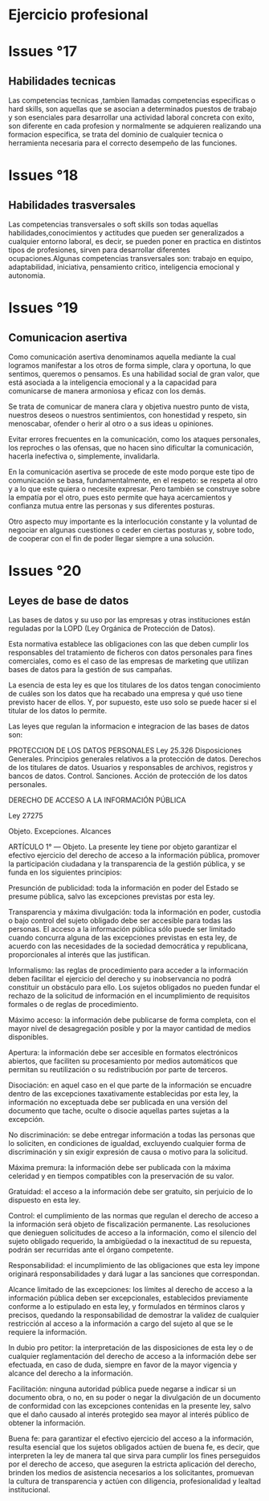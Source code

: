 # Ejercicio profesional

# Issues °17

## Habilidades tecnicas
Las competencias tecnicas ,tambien llamadas competencias especificas o hard skills, son aquellas que se asocian a determinados puestos de trabajo y son esenciales para desarrollar una actividad laboral concreta con exito, son diferente en cada profesion y normalmente se adquieren realizando una formacion especifica, se trata del dominio de cualquier tecnica o herramienta necesaria para el correcto desempeño de las funciones.
# Issues °18

## Habilidades trasversales
Las competencias  transversales  o soft skills son todas aquellas habilidades,conocimientos y actitudes que pueden ser generalizados a cualquier entorno laboral, es decir, se pueden poner en practica en distintos tipos de profesiones, sirven para desarrollar diferentes ocupaciones.Algunas competencias transversales son: trabajo en equipo, adaptabilidad, iniciativa, pensamiento critico, inteligencia emocional y autonomia.
# Issues °19

## Comunicacion asertiva
Como comunicación asertiva denominamos aquella mediante la cual logramos manifestar a los otros de forma simple, clara y oportuna, lo que sentimos, queremos o pensamos. Es una habilidad social de gran valor, que está asociada a la inteligencia emocional y a la capacidad para comunicarse de manera armoniosa y eficaz con los demás.

Se trata de comunicar de manera clara y objetiva nuestro punto de vista, nuestros deseos o nuestros sentimientos, con honestidad y respeto, sin menoscabar, ofender o herir al otro o a sus ideas u opiniones.

Evitar errores frecuentes en la comunicación, como los ataques personales, los reproches o las ofensas, que no hacen sino dificultar la comunicación, hacerla inefectiva o, simplemente, invalidarla.

En la comunicación asertiva se procede de este modo porque este tipo de comunicación se basa, fundamentalmente, en el respeto: se respeta al otro y a lo que este quiera o necesite expresar. Pero también se construye sobre la empatía por el otro, pues esto permite que haya acercamientos y confianza mutua entre las personas y sus diferentes posturas.

Otro aspecto muy importante es la interlocución constante y la voluntad de negociar en algunas cuestiones o ceder en ciertas posturas y, sobre todo, de cooperar con el fin de poder llegar siempre a una solución.



# Issues °20

## Leyes de base de datos

Las bases de datos y su uso por las empresas y otras instituciones están reguladas por la LOPD (Ley Orgánica de Protección de Datos).  

Esta normativa establece las obligaciones con las que deben cumplir los responsables del tratamiento de ficheros con datos personales para fines comerciales, como es el caso de las empresas de marketing que utilizan bases de datos para la gestión de sus campañas. 

La esencia de esta ley es que los titulares de los datos tengan conocimiento de cuáles son los datos que ha recabado una empresa y qué uso tiene previsto hacer de ellos. Y, por supuesto, este uso solo se puede hacer si el titular de los datos lo permite. 

Las leyes que regulan la informacion e integracion de las bases de datos son: 

PROTECCION DE LOS DATOS PERSONALES
Ley 25.326
Disposiciones Generales. Principios generales relativos a la protección de datos. Derechos de los titulares de datos. Usuarios y responsables de archivos, registros y bancos de datos. Control. Sanciones. Acción de protección de los datos personales.


DERECHO DE ACCESO A LA INFORMACIÓN PÚBLICA

Ley 27275

Objeto. Excepciones. Alcances

ARTÍCULO 1° — Objeto. La presente ley tiene por objeto garantizar el efectivo ejercicio del derecho de acceso a la información pública, promover la participación ciudadana y la transparencia de la gestión pública, y se funda en los siguientes principios:

Presunción de publicidad: toda la información en poder del Estado se presume pública, salvo las excepciones previstas por esta ley.

Transparencia y máxima divulgación: toda la información en poder, custodia o bajo control del sujeto obligado debe ser accesible para todas las personas. El acceso a la información pública sólo puede ser limitado cuando concurra alguna de las excepciones previstas en esta ley, de acuerdo con las necesidades de la sociedad democrática y republicana, proporcionales al interés que las justifican.

Informalismo: las reglas de procedimiento para acceder a la información deben facilitar el ejercicio del derecho y su inobservancia no podrá constituir un obstáculo para ello. Los sujetos obligados no pueden fundar el rechazo de la solicitud de información en el incumplimiento de requisitos formales o de reglas de procedimiento.

Máximo acceso: la información debe publicarse de forma completa, con el mayor nivel de desagregación posible y por la mayor cantidad de medios disponibles.

Apertura: la información debe ser accesible en formatos electrónicos abiertos, que faciliten su procesamiento por medios automáticos que permitan su reutilización o su redistribución por parte de terceros.

Disociación: en aquel caso en el que parte de la información se encuadre dentro de las excepciones taxativamente establecidas por esta ley, la información no exceptuada debe ser publicada en una versión del documento que tache, oculte o disocie aquellas partes sujetas a la excepción.

No discriminación: se debe entregar información a todas las personas que lo soliciten, en condiciones de igualdad, excluyendo cualquier forma de discriminación y sin exigir expresión de causa o motivo para la solicitud.

Máxima premura: la información debe ser publicada con la máxima celeridad y en tiempos compatibles con la preservación de su valor.

Gratuidad: el acceso a la información debe ser gratuito, sin perjuicio de lo dispuesto en esta ley.

Control: el cumplimiento de las normas que regulan el derecho de acceso a la información será objeto de fiscalización permanente. Las resoluciones que denieguen solicitudes de acceso a la información, como el silencio del sujeto obligado requerido, la ambigüedad o la inexactitud de su repuesta, podrán ser recurridas ante el órgano competente.

Responsabilidad: el incumplimiento de las obligaciones que esta ley impone originará responsabilidades y dará lugar a las sanciones que correspondan.

Alcance limitado de las excepciones: los límites al derecho de acceso a la información pública deben ser excepcionales, establecidos previamente conforme a lo estipulado en esta ley, y formulados en términos claros y precisos, quedando la responsabilidad de demostrar la validez de cualquier restricción al acceso a la información a cargo del sujeto al que se le requiere la información.

In dubio pro petitor: la interpretación de las disposiciones de esta ley o de cualquier reglamentación del derecho de acceso a la información debe ser efectuada, en caso de duda, siempre en favor de la mayor vigencia y alcance del derecho a la información.

Facilitación: ninguna autoridad pública puede negarse a indicar si un documento obra, o no, en su poder o negar la divulgación de un documento de conformidad con las excepciones contenidas en la presente ley, salvo que el daño causado al interés protegido sea mayor al interés público de obtener la información.

Buena fe: para garantizar el efectivo ejercicio del acceso a la información, resulta esencial que los sujetos obligados actúen de buena fe, es decir, que interpreten la ley de manera tal que sirva para cumplir los fines perseguidos por el derecho de acceso, que aseguren la estricta aplicación del derecho, brinden los medios de asistencia necesarios a los solicitantes, promuevan la cultura de transparencia y actúen con diligencia, profesionalidad y lealtad institucional.

